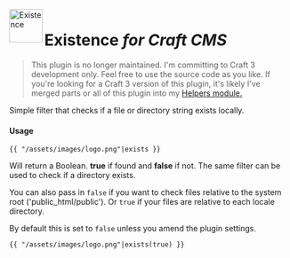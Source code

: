 <img src="http://i.imgur.com/YoGNUXR.png" alt="Existence" align="left" height="60" />

# Existence *for Craft CMS*

> This plugin is no longer maintained. I'm committing to Craft 3 development only. Feel free to use the source code as you like. If you're looking for a Craft 3 version of this plugin, it's likely I've merged parts or all of this plugin into my [Helpers module.](https://github.com/marknotton/craft-module-helpers)

Simple filter that checks if a file or directory string exists locally.

#### Usage
```
{{ "/assets/images/logo.png"|exists }}
```

Will return a Boolean. **true** if found and **false** if not. The same filter can be used to check if a directory exists.

You can also pass in ```false``` if you want to check files relative to the system root ('public_html/public'). Or ```true``` if your files are relative to each locale directory.

By default this is set to ```false``` unless you amend the plugin settings.

```
{{ "/assets/images/logo.png"|exists(true) }}
```
